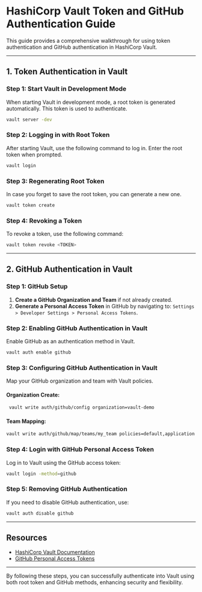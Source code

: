 
# HashiCorp Vault Token and GitHub Authentication Guide

This guide provides a comprehensive walkthrough for using token authentication and GitHub authentication in HashiCorp Vault.

---

## 1. Token Authentication in Vault

### Step 1: Start Vault in Development Mode
When starting Vault in development mode, a root token is generated automatically. This token is used to authenticate.

```bash
vault server -dev
```

### Step 2: Logging in with Root Token
After starting Vault, use the following command to log in. Enter the root token when prompted.

```bash
vault login
```

### Step 3: Regenerating Root Token
In case you forget to save the root token, you can generate a new one.

```bash
vault token create
```

### Step 4: Revoking a Token
To revoke a token, use the following command:

```bash
vault token revoke <TOKEN>
```

---

## 2. GitHub Authentication in Vault

### Step 1: GitHub Setup
1. **Create a GitHub Organization and Team** if not already created.
2. **Generate a Personal Access Token** in GitHub by navigating to:
   `Settings > Developer Settings > Personal Access Tokens`.

### Step 2: Enabling GitHub Authentication in Vault
Enable GitHub as an authentication method in Vault.

```bash
vault auth enable github
```

### Step 3: Configuring GitHub Authentication in Vault
Map your GitHub organization and team with Vault policies.

#### Organization Create:
```bash
 vault write auth/github/config organization=vault-demo
```

#### Team Mapping:
```bash
vault write auth/github/map/teams/my_team policies=default,application
```

### Step 4: Login with GitHub Personal Access Token
Log in to Vault using the GitHub access token:

```bash
vault login -method=github
```

### Step 5: Removing GitHub Authentication
If you need to disable GitHub authentication, use:

```bash
vault auth disable github
```

---

## Resources
- [HashiCorp Vault Documentation](https://www.vaultproject.io/docs)
- [GitHub Personal Access Tokens](https://docs.github.com/en/authentication/keeping-your-account-and-data-secure/creating-a-personal-access-token)

---

By following these steps, you can successfully authenticate into Vault using both root token and GitHub methods, enhancing security and flexibility.


